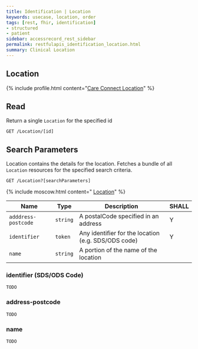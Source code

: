 ```yaml
---
title: Identification | Location
keywords: usecase, location, order
tags: [rest, fhir, identification]
- structured
- patient
sidebar: accessrecord_rest_sidebar
permalink: restfulapis_identification_location.html
summary: Clinical Location
---
```


## Location ##

{% include profile.html content="[Care Connect Location](http://www.interopen.org/candidate-profiles/care-connect/CareConnect-Location-1.html)" %}

## Read ##

Return a single `Location` for the specified id

```http
GET /Location/[id]
```

## Search Parameters ##

Location contains the details for the location. Fetches a bundle of all `Location` resources for the specified search criteria.

```http
GET /Location?[searchParameters]
```

{% include moscow.html content=" [Location](https://www.hl7.org/fhir/DSTU2/location.html#search)" %}

| Name | Type | Description | SHALL |
|------|------|-------------|-------|
| `adddress-postcode` | `string` | A postalCode specified in an address | Y |
| `identifier` | `token` | 	Any identifier for the location (e.g. SDS/ODS code) | Y |
| `name` | `string` | A portion of the name of the location | |


### identifier (SDS/ODS Code) ###

```
TODO
```

### address-postcode

```
TODO
```

### name ###

```
TODO
```
